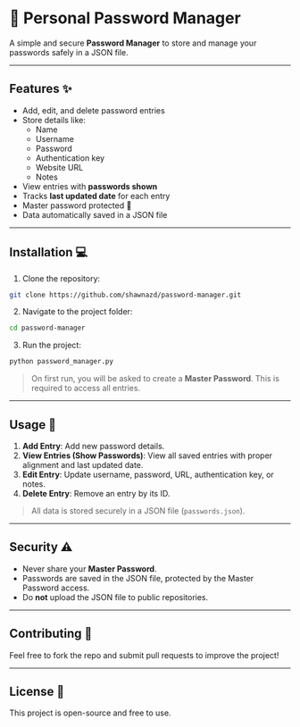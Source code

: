 
# 🔐 Personal Password Manager

A simple and secure **Password Manager** to store and manage your passwords safely in a JSON file.  

---

## Features ✨

- Add, edit, and delete password entries  
- Store details like:  
  - Name  
  - Username  
  - Password  
  - Authentication key  
  - Website URL  
  - Notes  
- View entries with **passwords shown**  
- Tracks **last updated date** for each entry  
- Master password protected 🔑  
- Data automatically saved in a JSON file  

---

## Installation 💻

1. Clone the repository:
```bash
git clone https://github.com/shawnazd/password-manager.git
````

2. Navigate to the project folder:

```bash
cd password-manager
```

3. Run the project:

```bash
python password_manager.py
```

> On first run, you will be asked to create a **Master Password**. This is required to access all entries.

---

## Usage 📌

1. **Add Entry**: Add new password details.
2. **View Entries (Show Passwords)**: View all saved entries with proper alignment and last updated date.
3. **Edit Entry**: Update username, password, URL, authentication key, or notes.
4. **Delete Entry**: Remove an entry by its ID.

> All data is stored securely in a JSON file (`passwords.json`).

---

## Security ⚠️

* Never share your **Master Password**.
* Passwords are saved in the JSON file, protected by the Master Password access.
* Do **not** upload the JSON file to public repositories.

---

## Contributing 🤝

Feel free to fork the repo and submit pull requests to improve the project!

---

## License 📄

This project is open-source and free to use.


